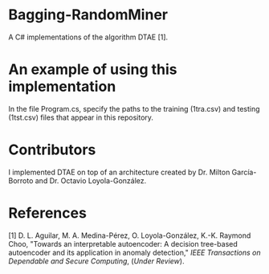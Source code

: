 # Bagging-RandomMiner
A C# implementations of the algorithm DTAE [1].

# An example of using this implementation
In the file Program.cs, specify the paths to the training (1tra.csv) and testing (1tst.csv) files that appear in this repository.

# Contributors
I implemented DTAE on top of an architecture created by Dr. Milton García-Borroto and Dr. Octavio Loyola-González.

# References
[1] D. L. Aguilar, M. A. Medina-Pérez, O. Loyola-González, K.-K. Raymond Choo, "Towards an interpretable autoencoder: A decision tree-based autoencoder and its application in anomaly detection," <i>IEEE Transactions on Dependable and Secure Computing</i>, (<i>Under Review</i>).
